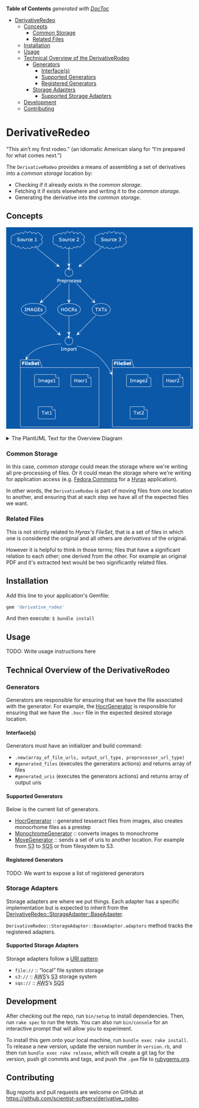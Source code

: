 <!-- START doctoc generated TOC please keep comment here to allow auto update -->
<!-- DON'T EDIT THIS SECTION, INSTEAD RE-RUN doctoc TO UPDATE -->
**Table of Contents**  *generated with [DocToc](https://github.com/thlorenz/doctoc)*

- [DerivativeRedeo](#derivativeredeo)
  - [Concepts](#concepts)
    - [Common Storage](#common-storage)
    - [Related Files](#related-files)
  - [Installation](#installation)
  - [Usage](#usage)
  - [Technical Overview of the DerivativeRodeo](#technical-overview-of-the-derivativerodeo)
    - [Generators](#generators)
      - [Interface(s)](#interfaces)
      - [Supported Generators](#supported-generators)
      - [Registered Generators](#registered-generators)
    - [Storage Adapters](#storage-adapters)
      - [Supported Storage Adapters](#supported-storage-adapters)
  - [Development](#development)
  - [Contributing](#contributing)

<!-- END doctoc generated TOC please keep comment here to allow auto update -->

# DerivativeRedeo

“This ain’t my first rodeo.” (an idiomatic American slang for “I’m prepared for what comes next.”)

The `DerivativeRodeo` provides a means of assembling a set of derivatives into a _common storage_ location by:

- Checking if it already exists in the _common storage_.
- Fetching it if exists elsewhere and writing it to the _common storage_.
- Generating the derivative into the _common storage_.

## Concepts

![Overview](./artifacts/derivative_rodeo-overview.png)

<details>
<summary>The PlantUML Text for the Overview Diagram</summary>

```plantuml
@startuml
!theme amiga

cloud "Source 1" as S1
cloud "Source 2" as S2
cloud "Source 3" as S3

storage "IMAGEs" as IMAGEs
storage "HOCRs" as HOCRs
storage "TXTs" as TXTs

control Preprocess as G1

S1 -down-> G1
S2 -down-> G1
S3 -down-> G1

G1 -down-> IMAGEs
G1 -down-> HOCRs
G1 -down-> TXTs

control Import as I1

IMAGEs -down-> I1
HOCRs -down-> I1
TXTs -down-> I1

package FileSet as FileSet1 {
	file Image1
	file Hocr1
	file Txt1
}
package FileSet as FileSet2 {
	file Image2
	file Hocr2
	file Txt2
}

I1 -down-> FileSet1
I1 -down-> FileSet2

@enduml

```

</details>

### Common Storage

In this case, <dfn>common storage</dfn> could mean the storage where we're writing all pre-processing of files.  Or it could mean the storage where we're writing for application access (e.g. [Fedora Commons](https://fedora.lyrasis.org) for a [Hyrax](https://github.com/samvera/hyrax) application).

In other words, the `DerivativeRodeo` is part of moving files from one location to another, and ensuring that at each step we have all of the expected files we want.

### Related Files

This is not strictly related to <dfn>Hyrax's FileSet</dfn>, that is a set of files in which one is considered the original and all others are _derivatives_ of the original. 

However it is helpful to think in those terms; files that have a significant relation to each other; one derived from the other.  For example an original PDF and it's extracted text would be two significantly related files.

## Installation

Add this line to your application's Gemfile:

```ruby
gem 'derivative_rodeo'
```

And then execute: `$ bundle install`

## Usage

TODO: Write usage instructions here

## Technical Overview of the DerivativeRodeo

### Generators

Generators are responsible for ensuring that we have the file associated with the generator.  For example, the [HocrGenerator](./lib/derivative_rodeo/generators/hocr_generator.rb) is responsible for ensuring that we have the `.hocr` file in the expected desired storage location.

#### Interface(s)

Generators must have an initializer and build command:

- `.new(array_of_file_urls, output_url_type, preprocessor_url_type)`
- `#generated_files` (executes the generators actions) and returns array of files
- `#generated_uris` (executes the generators actions) and returns array of output uris

#### Supported Generators

Below is the current list of generators.

- [HocrGenerator](./lib/derivative_rodeo/generators/hocr_generator.rb) :: generated tesseract files from images, also creates monocrhome files as a prestep
- [MonochromeGenerator](./lib/derivative_rodeo/generators/monochrome_generator.rb) :: converts images to monochrome
- [MoveGenerator](./lib/derivative_rodeo/generators/move_generator.rb) :: sends a set of uris to another location. For example from <abbr title="Simple Storage Service">S3</abbr> to <abbr title="Simple Queue Service">SQS</abbr> or from filesystem to S3.

#### Registered Generators

TODO: We want to expose a list of registered generators

### Storage Adapters

Storage adapters are where we put things.  Each adapter has a specific implementation but is expected to inherit from the  [DerivativeRedeo::StorageAdapter::BaseAdapter](./lib/derivative_rodeo/storage_adapters/base_adapter.rb).

`DerivativeRedeo::StorageAdapter::BaseAdapter.adapters` method tracks the registered adapters.

#### Supported Storage Adapters

Storage adapters follow a [URI pattern](https://en.wikipedia.org/wiki/Uniform_Resource_Identifier#Example_URIs)

- `file://` :: “local” file system storage
- `s3://` :: <abbr title="Amazon Web Service">AWS</abbr>’s <abbr title="Simple Storage Service">S3</abbr> storage system
- `sqs://` :: <abbr title="Amazon Web Service">AWS</abbr>’s <abbr title="Simple Queue Service">SQS</abbr>

## Development

After checking out the repo, run `bin/setup` to install dependencies. Then, run `rake spec` to run the tests. You can also run `bin/console` for an interactive prompt that will allow you to experiment.

To install this gem onto your local machine, run `bundle exec rake install`. To release a new version, update the version number in `version.rb`, and then run `bundle exec rake release`, which will create a git tag for the version, push git commits and tags, and push the `.gem` file to [rubygems.org](https://rubygems.org).

## Contributing

Bug reports and pull requests are welcome on GitHub at https://github.com/scientist-softserv/derivative_rodeo.
